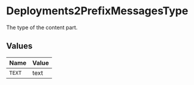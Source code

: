 # Deployments2PrefixMessagesType

The type of the content part.


## Values

| Name   | Value  |
| ------ | ------ |
| `TEXT` | text   |